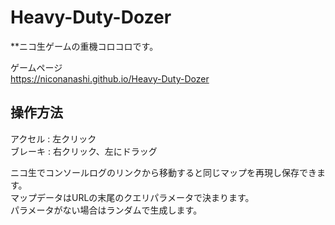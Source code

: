 # Heavy-Duty-Dozer

**ニコ生ゲームの重機コロコロです。


ゲームページ  
https://niconanashi.github.io/Heavy-Duty-Dozer
## 操作方法

アクセル : 左クリック  
ブレーキ : 右クリック、左にドラッグ

ニコ生でコンソールログのリンクから移動すると同じマップを再現し保存できます。  
マップデータはURLの末尾のクエリパラメータで決まります。  
パラメータがない場合はランダムで生成します。  
